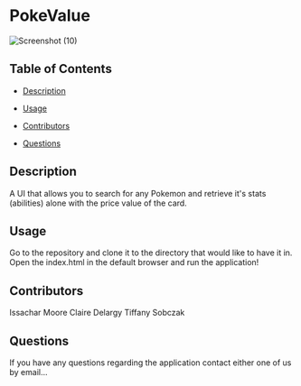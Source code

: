 # PokeValue

![Screenshot (10)](https://user-images.githubusercontent.com/93059565/147292959-dac938ad-467b-434e-bc5d-804deca97ef3.png)

## Table of Contents

* [Description](#description)

* [Usage](#usage)

* [Contributors](#contributors)

* [Questions](#questions)

## Description

A UI that allows you to search for any Pokemon and retrieve it's stats (abilities) alone with the price value of the card.

## Usage

Go to the repository and clone it to the directory that would like to have it in. Open the index.html in the default browser and run the application!

## Contributors

Issachar Moore
Claire Delargy
Tiffany Sobczak

## Questions

If you have any questions regarding the application contact either one of us by email...



